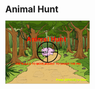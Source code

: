 # Animal Hunt
<img src="https://github.com/ishon7402/animalhunt/blob/master/animalhuntstart.PNG" height="200px">
